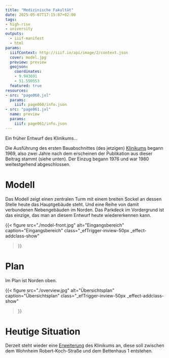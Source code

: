 ```yaml
---
title: "Medizinische Fakultät"
date: 2025-05-07T17:15:07+02:00
tags:
- high-rise
- university
outputs:
  - iiif-manifest
  - html
params:
  iiifContext: http://iiif.io/api/image/2/context.json
  cover: model.jpg
  preview: preview
  geojson:
    coordinates:
    - 9.943691
    - 51.550553
  featured: true
resources:
- src: "page060.jxl"
  params:
    iiif: page060/info.json
- src: "page061.jxl"
  name: preview
  params:
    iiif: page061/info.json
---
```


Ein früher Entwurf des Klinikums...

<!--more-->

Die Ausführung des ersten Bauabschnittes (des jetzigen) [Klinikums](https://de.wikipedia.org/wiki/Universit%C3%A4tsmedizin_G%C3%B6ttingen) begann 1969, also zwei Jahre nach dem erscheinen der Publikation aus dieser Beitrag stammt (siehe unten). Der Einzug begann 1976 und war 1980 weitestgehend abgeschlossen.

# Modell

Das Modell zeigt einen zentralen Turm mit einem breiten Sockel an dessen Stelle heute das Hauptgebäude steht. Und eine Reihe von damit verbundenen Nebengebäuden im Norden. Das Parkdeck im Vordergrund ist das einzige, das man an diesem Entwurf heute wiedererkennen kann.

{{< figure
  src="./model-front.jpg"
  alt="Eingangsbereich"
  caption="Eingangsbereich"
  class="_efTrigger-inview-50px _effect-addclass-show"
>}}

# Plan

Im Plan ist Norden oben.

{{< figure
  src="./overview.jpg"
  alt="Übersichtsplan"
  caption="Übersichtsplan"
  class="_efTrigger-inview-50px _effect-addclass-show"
>}}

# Heutige Situation

Derzeit steht wieder eine [Erweiterung](https://www.umg.eu/neubau/) des Klinikums an, diese soll zwischen dem Wohnheim Robert-Koch-Straße und dem Bettenhaus 1 entstehen.
